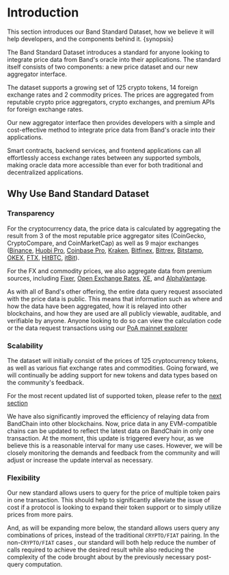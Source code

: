 <!--
order: 1
-->

# Introduction

This section introduces our Band Standard Dataset, how we believe it will help developers, and the components behind it. {synopsis}

The Band Standard Dataset introduces a standard for anyone looking to integrate price data from Band's oracle into their applications. The standard itself consists of two components: a new price dataset and our new aggregator interface.

The dataset supports a growing set of 125 crypto tokens, 14 foreign exchange rates and 2 commodity prices. The prices are aggregated from reputable crypto price aggregators, crypto exchanges, and premium APIs for foreign exchange rates.

Our new aggregator interface then provides developers with a simple and cost-effective method to integrate price data from Band's oracle into their applications.

Smart contracts, backend services, and frontend applications can all effortlessly access exchange rates between any supported symbols, making oracle data more accessible than ever for both traditional and decentralized applications.

## Why Use Band Standard Dataset

### Transparency

For the cryptocurrency data, the price data is calculated by aggregating the result from 3 of the most reputable price aggregator sites (CoinGecko, CryptoCompare, and CoinMarketCap) as well as 9 major exchanges ([Binance](https://binance.com), [Huobi Pro](https://huobi.com), [Coinbase Pro](https://pro.coinbase.com), [Kraken](https://kraken.com), [Bitfinex](https://bitfinex.com), [Bittrex](https://bittrex.com), [Bitstamp](https://bitstamp.net), [OKEX](https://okex.com), [FTX](https://ftx.com), [HitBTC](https://hitbtc.com), [itBit](https://itbit.com)).

For the FX and commodity prices, we also aggregate data from premium sources, including [Fixer](https://fixer.io), [Open Exchange Rates](https://openexchangerates.org/), [XE](https://xe.com), and [AlphaVantage](https://alphavantage.co).

As with all of Band's other offering, the entire data query request associated with the price data is public. This means that information such as where and how the data have been aggregated, how it is relayed into other blockchains, and how they are used are all publicly viewable, auditable, and verifiable by anyone. Anyone looking to do so can view the calculation code or the data request transactions using our [PoA mainnet explorer](https://guanyu-poa.cosmoscan.io/oracle-script/8#code)

### Scalability

The dataset will initially consist of the prices of 125 cryptocurrency tokens, as well as various fiat exchange rates and commodities. Going forward, we will continually be adding support for new tokens and data types based on the community's feedback.

For the most recent updated list of supported token, please refer to the [next section](./supported-data.md)

We have also significantly improved the efficiency of relaying data from BandChain into other blockchains. Now, price data in any EVM-compatible chains can be updated to reflect the latest data on BandChain in only one transaction. At the moment, this update is triggered every hour, as we believe this is a reasonable interval for many use cases. However, we will be closely monitoring the demands and feedback from the community and will adjust or increase the update interval as necessary.

### Flexibility

Our new standard allows users to query for the price of multiple token pairs in one transaction. This should help to significantly alleviate the issue of cost if a protocol is looking to expand their token support or to simply utilize prices from more pairs.

And, as will be expanding more below, the standard allows users query any combinations of prices, instead of the traditional `CRYPTO/FIAT` pairing. In the non-`CRYPTO/FIAT` cases , our standard will both help reduce the number of calls required to achieve the desired result while also reducing the complexity of the code brought about by the previously necessary post-query computation.
